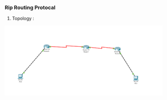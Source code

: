 ### Rip Routing Protocal

1. Topology :
  
 ![img](https://github.com/dhanraj404/CN_1BM18CS027/blob/master/lab7/prog7-topolgy.png)
